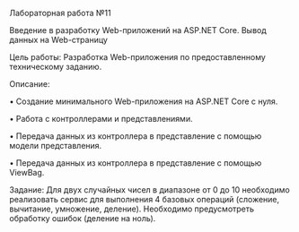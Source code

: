 Лабораторная работа №11 

Введение в разработку Web-приложений на ASP.NET Core. 
Вывод данных на Web-страницу

Цель работы: Разработка Web-приложения по предоставленному техническому заданию.

Описание:

•	Создание минимального Web-приложения на ASP.NET Core с нуля.

•	Работа с контроллерами и представлениями.

•	Передача данных из контроллера в представление с помощью модели представления.

•	Передача данных из контроллера в представление с помощью ViewBag.

Задание: Для двух случайных чисел в диапазоне от 0 до 10 необходимо реализовать сервис для выполнения 4 базовых операций (сложение, вычитание, умножение, деление). Необходимо предусмотреть обработку ошибок (деление на ноль).
